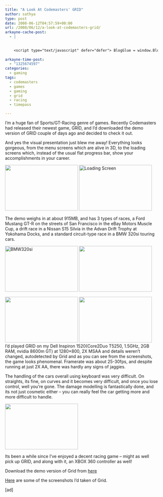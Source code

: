 ```yaml
---
title: "A Look At Codemasters' GRID"
author: sathya
type: post
date: 2008-06-12T04:57:59+00:00
url: /2008/06/12/a-look-at-codemasters-grid/
arkayne-cache-post:
  - |
    
    
    <script type="text/javascript" defer="defer"> BlogGlue = window.BlogGlue || window.Arkayne || {}; BlogGlue.baseurl = 'http://www.blogglue.com'; BlogGlue.go = function(e, a, cid, gid) { var id = a.getAttribute('id'); var orig = a.getAttribute('href'); var target = a.getAttribute('target'); var redir = [BlogGlue.baseurl, 'link', cid, gid, ''].join('/'); redir += '?ts=' + Math.random(); redir += '&amp;url=' + escape(a.href); a.setAttribute('href', redir); setTimeout('BlogGlue.restore("' + id + '", "' + orig + '")', 0); return true; }; BlogGlue.restore = function(id, orig) { var a = document.getElementById(id); if (a) a.setAttribute('href', orig); }; </script> <div class="blogglue_plugin" style="display:block;margin:5px 0px 20px 0px;"> <h3 class="blogglue-header blogglue-inner"> More From sathyabhat </h3> <ul class="blogglue-links blogglue-inner"> <li id="blogglue-inner-1"><a href="http://sathyabh.at/2008/04/05/appraisals-appraisals/?utm_source=BlogGlue_network&amp;utm_medium=BlogGlue_Plugin" id="blogglue-2950752" target="_parent" onclick="return BlogGlue.go(event, this, 2954395, 2950752);" title="Appraisals, Appraisals » My World">Appraisals, Appraisals » My World</a></li> <li id="blogglue-inner-2"><a href="http://sathyabh.at/2008/03/02/my-new-baby/?utm_source=BlogGlue_network&amp;utm_medium=BlogGlue_Plugin" id="blogglue-2959680" target="_parent" onclick="return BlogGlue.go(event, this, 2954395, 2959680);" title="My new baby » My World">My new baby » My World</a></li> <li id="blogglue-inner-3"><a href="http://sathyabh.at/2008/03/20/happy-birthday-to-me/?utm_source=BlogGlue_network&amp;utm_medium=BlogGlue_Plugin" id="blogglue-2955817" target="_parent" onclick="return BlogGlue.go(event, this, 2954395, 2955817);" title="Happy Birthday To Me » My World">Happy Birthday To Me » My World</a></li> </ul> <div class="blogglue-footer" style="margin:10px 0px;display:block !important"> <a href="http://www.blogglue.com/12928-ab7e24be6f12e678fc1a468df18f3f3f/?utm_source=BlogGlue%20Plugin&amp;utm_medium=Recommend&amp;utm_campaign=Plugin&amp;coupon=SATHYABHAT&amp;blogglue_page=2954395" target="_blank" style="text-decoration:none !important;"> <img src="http://www.gravatar.com/avatar.php?default=%2F%2Fs3.amazonaws.com%2Farkayne-media%2Fimg%2Fprofile%2Fdefault_sm.png&amp;size=24&amp;gravatar_id=1375f202e61682cc4963295f4b0430dc" width="24" height="24" border="0" alt="Blog Margeting Related Posts Plugin For sathyabhat" style="display:inline;margin: 0 5px 0 10px; border:1px solid #AAA; width: 24px !important; height: 24px; !important;"/><span style="position:relative;top:-8px;font-family:'Trebuchet MS'; font-size: 0.8em;">Ask <strong>sathyabhat</strong> To Recommend Your Posts</span> </a> <img class="blogglue-hit" style="border:none;left:-9999px;position:absolute;" src="http://www.blogglue.com/widget/hit/2954395.GIF" border="0" alt="Blog Marketing Related Posts Plugin Counter" /> </div> </div>
    
arkayne-time-post:
  - "1325674597"
categories:
  - gaming
tags:
  - codemasters
  - games
  - gaming
  - grid
  - racing
  - timepass

---
```

I&#8217;m a huge fan of Sports/GT-Racing genre of games. Recently Codemasters had released their newest game, GRID, and I&#8217;d downloaded the demo version of GRID couple of days ago and decided to check it out.

And yes the visual presentation just blew me away! Everything looks gorgeous, from the menu screens which are alive in 3D, to the loading screens which, instead of the usual flat progress bar, show your accomplishments in your career.

<!--more-->

[<img src="http://farm4.static.flickr.com/3011/2572363924_1897e2cf3f_m.jpg" alt="" width="240" height="150" />][1] [<img src="http://farm4.static.flickr.com/3110/2572364366_d29f740830_m.jpg" alt="Loading Screen" width="240" height="150" />][2]

The demo weighs in at about 915MB, and has 3 types of races, a Ford Mustang GT-R on the streets of San Francisco in the eBay Motors Muscle Cup, a drift race in a Nissan S15 Silvia in the Advan Drift Trophy at Yokohama Docks, and a standard circuit-type race in a BMW 320si touring cars.

[<img src="http://farm4.static.flickr.com/3264/2571539975_951249aba1_m.jpg" alt="BMW320si" width="240" height="150" />][3] [<img src="http://farm4.static.flickr.com/3269/2572361968_374ebcea44_m.jpg" alt="" width="240" height="150" />][4]

[<img src="http://farm4.static.flickr.com/3066/2571542289_334ca786e1_m.jpg" alt="" width="240" height="150" />][5] [<img src="http://farm4.static.flickr.com/3115/2572351630_bc653cc8ea_m.jpg" alt="" width="240" height="150" />][6]  
I&#8217;d played GRID on my Dell Inspiron 1520(Core2Duo T5250, 1.5GHz, 2GB RAM, nvidia 8600m GT) at 1280&#215;800, 2X MSAA and details weren&#8217;t changed, autodetected by Grid and as you can see from the screenshots, the game looks phenomenal. Framerate was about 25-30fps, and despite running at just 2X AA, there was hardly any signs of jaggies.

The handling of the cars overall using keyboard was very difficult. On straights, its fine, on curves and it becomes very difficult, and once you lose control, well you&#8217;re gone. The damage modelling is fantastically done, and its not just cosmetic either &#8211; you can really feel the car getting more and more difficult to handle.

[<img src="http://farm4.static.flickr.com/3002/2572354626_c6efc3fe15_m.jpg" alt="" width="240" height="150" />][7]

Its been a while since I&#8217;ve enjoyed a decent racing game &#8211; might as well pick up GRID, and along with it, an XBOX 360 controller as well!

Download the demo version of Grid from [here][8]

[Here][9] are some of the screenshots I&#8217;d taken of Grid.

[ad]

 [1]: http://flickr.com/photos/sathyabhat/2572363924/
 [2]: http://flickr.com/photos/sathyabhat/2572364366/
 [3]: http://farm4.static.flickr.com/3264/2571539975_951249aba1_m.jpg
 [4]: http://flickr.com/photos/sathyabhat/2572361968/
 [5]: http://flickr.com/photos/sathyabhat/2571542289/
 [6]: http://flickr.com/photos/sathyabhat/2572351630/
 [7]: http://flickr.com/photos/sathyabhat/2572354626/
 [8]: http://www.codemasters.com/grid/index.php?territory=EnglishUSA#/demo/
 [9]: http://flickr.com/photos/sathyabhat/sets/72157605564515458/